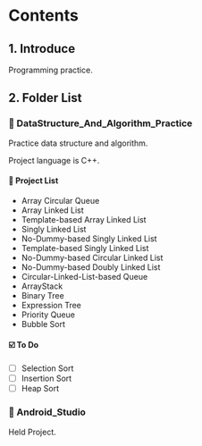 # Contents

## 1. Introduce

Programming practice.


## 2. Folder List

### :open_file_folder: DataStructure_And_Algorithm_Practice

Practice data structure and algorithm.

Project language is C++.

#### :pushpin: Project List
- Array Circular Queue
- Array Linked List
- Template-based Array Linked List
- Singly Linked List
- No-Dummy-based Singly Linked List
- Template-based Singly Linked List
- No-Dummy-based Circular Linked List
- No-Dummy-based Doubly Linked List
- Circular-Linked-List-based Queue
- ArrayStack
- Binary Tree
- Expression Tree
- Priority Queue
- Bubble Sort

#### :ballot_box_with_check: To Do
- [ ] Selection Sort
- [ ] Insertion Sort
- [ ] Heap Sort

### :file_folder: Android_Studio

Held Project.